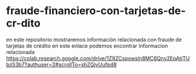 # fraude-financiero-con-tarjetas-de-cr-dito
en este repositorio mostraremos información relacionada con fraude de tarjetas de crédito
en este enlace podemos encontrar informacion relacionada
https://colab.research.google.com/drive/1Z9ZCspswsln8MC6Qny2EpAtiTUbz53b7?authuser=2#scrollTo=shZQjvUufpd8
